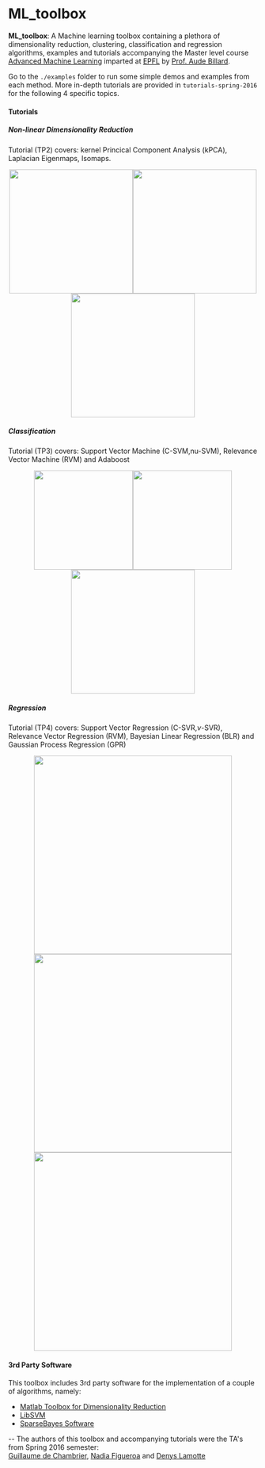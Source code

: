 # ML_toolbox

**ML_toolbox**: A Machine learning toolbox containing a plethora of dimensionality reduction, clustering, classification and regression algorithms, examples and tutorials accompanying the Master level course [Advanced Machine Learning](http://lasa.epfl.ch/teaching/lectures/ML_MSc_Advanced/index.php) imparted at [EPFL](https://www.epfl.ch/) by [Prof. Aude Billard](http://lasa.epfl.ch/).

Go to the ```./examples``` folder to run some simple demos and examples from each method. More in-depth tutorials are provided in ```tutorials-spring-2016``` for the following 4 specific topics.

#### Tutorials
##### Non-linear Dimensionality Reduction
Tutorial (TP2) covers: kernel Princical Component Analysis (kPCA), Laplacian Eigenmaps, Isomaps.

<p align="center">
<img src="https://github.com/epfl-lasa/ML_toolbox/blob/master/img/kernelPCA.png" width="250"><img src="https://github.com/epfl-lasa/ML_toolbox/blob/master/img/2D_circle.png" width="250"><img src="https://github.com/epfl-lasa/ML_toolbox/blob/master/img/2D_circle_proj_lap.png" width="250">
</p>

#####  Classification
Tutorial (TP3) covers: Support Vector Machine (C-SVM,nu-SVM), Relevance Vector Machine (RVM) and Adaboost
<p align="center">
<img src="https://github.com/epfl-lasa/ML_toolbox/blob/master/img/nusvm.png" width="200"><img src="https://github.com/epfl-lasa/ML_toolbox/blob/master/img/csvm_optimal_visual.png" width="200"><img src="https://github.com/epfl-lasa/ML_toolbox/blob/master/img/ada_50_iterations_alpha.png" width="250">
</p>


#####  Regression
Tutorial (TP4) covers: Support Vector Regression (C-SVR,$\nu$-SVR), Relevance Vector Regression (RVM), Bayesian Linear Regression (BLR) and Gaussian Process Regression (GPR)

<p align="center">
<img src="https://github.com/epfl-lasa/ML_toolbox/blob/master/img/nonlinear_bignoise_nu001.png" width="400"><img src="https://github.com/epfl-lasa/ML_toolbox/blob/master/img/rvr_good_kernel.png" width="400"><img src="https://github.com/epfl-lasa/ML_toolbox/blob/master/img/gp_5_0_002.png" width="400">
</p>

#### 3rd Party Software
This toolbox includes 3rd party software for the implementation of a couple of algorithms, namely:
- [Matlab Toolbox for Dimensionality Reduction](https://lvdmaaten.github.io/drtoolbox/)
- [LibSVM](https://www.csie.ntu.edu.tw/~cjlin/libsvm/)
- [SparseBayes Software](http://www.miketipping.com/downloads.htm)

--
The authors of this toolbox and accompanying tutorials were the TA's from Spring 2016 semester:  
[Guillaume de Chambrier](http://lasa.epfl.ch/people/member.php?SCIPER=213946), [Nadia Figueroa](http://lasa.epfl.ch/people/member.php?SCIPER=238387) and [Denys Lamotte](http://lasa.epfl.ch/people/member.php?SCIPER=231543)
